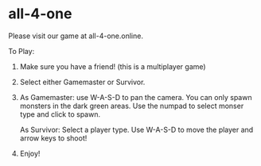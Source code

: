 # all-4-one
Please visit our game at all-4-one.online.

To Play:
1) Make sure you have a friend! (this is a multiplayer game)
2) Select either Gamemaster or Survivor.
3) As Gamemaster: use W-A-S-D to pan the camera. You can only spawn monsters in the dark green areas. 
   Use the numpad to select monser type and click to spawn.
   
   As Survivor: Select a player type. Use W-A-S-D to move the player and arrow keys to shoot!
4) Enjoy!

